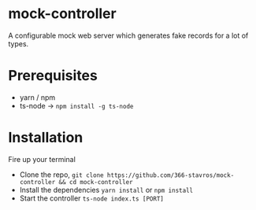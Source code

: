 # mock-controller

A configurable mock web server which generates fake records for a lot of types.

# Prerequisites

- yarn / npm
- ts-node -> `npm install -g ts-node`

# Installation

Fire up your terminal

- Clone the repo, `git clone https://github.com/366-stavros/mock-controller && cd mock-controller`
- Install the dependencies `yarn install` or `npm install`
- Start the controller `ts-node index.ts [PORT]`
